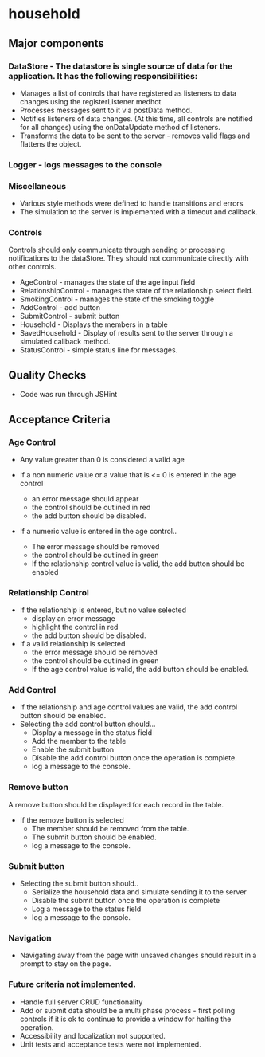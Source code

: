# household

## Major components

### DataStore - The datastore is single source of data for the application.   It has the following responsibilities:
  * Manages a list of controls that have registered as listeners to data changes using the registerListener medhot
  * Processes messages sent to it via postData method.
  * Notifies listeners of data changes.  (At this time, all controls are notified for all changes) using the onDataUpdate method of listeners.
  * Transforms the data to be sent to the server - removes valid flags and flattens the object.

### Logger - logs messages to the console

### Miscellaneous
  * Various style methods were defined to handle transitions and errors
  * The simulation to the server is implemented with a timeout and callback.

### Controls

Controls should only communicate through sending or processing notifications to the dataStore.   They should not communicate directly with other controls.
  * AgeControl - manages the state of the age input field
  * RelationshipControl - manages the state of the relationship select field.
  * SmokingControl - manages the state of the smoking toggle
  * AddControl - add button
  * SubmitControl - submit button
  * Household - Displays the members in a table
  * SavedHousehold - Display of results sent to the server through a simulated callback method.
  * StatusControl - simple status line for messages.

## Quality Checks
* Code was run through JSHint 

## Acceptance Criteria

### Age Control
* Any value greater than 0 is considered a valid age
* If a non numeric value or a value that is <= 0 is entered in the age control
  * an error message should appear
  * the control should be outlined in red
  * the add button should be disabled.

* If a numeric value is entered in the age control..
  * The error message should be removed
  * the control should be outlined in green
  * If the relationship control value is valid, the add button should be enabled

### Relationship Control
* If the relationship is entered, but no value selected
  * display an error message
  * highlight the control in red
  * the add button should be disabled.
* If a valid relationship is selected
  * the error message should be removed
  * the control should be outlined in green
  * If the age control value is valid, the add button should be enabled.

### Add Control
* If the relationship and age control values are valid, the add control button should be enabled.
* Selecting the add control button should...
  * Display a message in the status field 
  * Add the member to the table
  * Enable the submit button
  * Disable the add control button once the operation is complete.
  * log a message to the console.

### Remove button
A remove button should be displayed for each record in the table.
* If the remove button is selected
  * The member should be removed from the table.
  * The submit button should be enabled.
  * log a message to the console.

### Submit button
* Selecting the submit button should..
  * Serialize the household data and simulate sending it to the server
  * Disable the submit button once the operation is complete
  * Log a message to the status field
  * log a message to the console.

### Navigation
* Navigating away from the page with unsaved changes should result in a prompt to stay on the page.


### Future criteria not implemented.

* Handle full server CRUD functionality
* Add or submit data should be a multi phase process - first polling controls if it is ok to continue to provide a window for halting the operation. 
* Accessibility and localization not supported.
* Unit tests and acceptance tests were not implemented.
